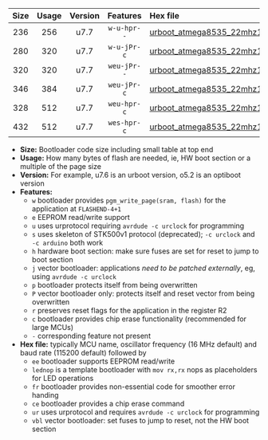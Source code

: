 |Size|Usage|Version|Features|Hex file|
|:-:|:-:|:-:|:-:|:--|
|236|256|u7.7|`w-u-hpr--`|[urboot_atmega8535_22mhz1184_230400bps_lednop_fr_ur.hex](https://raw.githubusercontent.com/stefanrueger/urboot.hex/main/mcus/atmega8535/fcpu_22mhz1184/230400_bps/urboot_atmega8535_22mhz1184_230400bps_lednop_fr_ur.hex)|
|280|320|u7.7|`w-u-jPr-c`|[urboot_atmega8535_22mhz1184_230400bps_lednop_fr_ce_ur_vbl.hex](https://raw.githubusercontent.com/stefanrueger/urboot.hex/main/mcus/atmega8535/fcpu_22mhz1184/230400_bps/urboot_atmega8535_22mhz1184_230400bps_lednop_fr_ce_ur_vbl.hex)|
|320|320|u7.7|`weu-jPr--`|[urboot_atmega8535_22mhz1184_230400bps_ee_lednop_fr_ur_vbl.hex](https://raw.githubusercontent.com/stefanrueger/urboot.hex/main/mcus/atmega8535/fcpu_22mhz1184/230400_bps/urboot_atmega8535_22mhz1184_230400bps_ee_lednop_fr_ur_vbl.hex)|
|346|384|u7.7|`weu-jPr-c`|[urboot_atmega8535_22mhz1184_230400bps_ee_lednop_fr_ce_ur_vbl.hex](https://raw.githubusercontent.com/stefanrueger/urboot.hex/main/mcus/atmega8535/fcpu_22mhz1184/230400_bps/urboot_atmega8535_22mhz1184_230400bps_ee_lednop_fr_ce_ur_vbl.hex)|
|328|512|u7.7|`weu-hpr-c`|[urboot_atmega8535_22mhz1184_230400bps_ee_lednop_fr_ce_ur.hex](https://raw.githubusercontent.com/stefanrueger/urboot.hex/main/mcus/atmega8535/fcpu_22mhz1184/230400_bps/urboot_atmega8535_22mhz1184_230400bps_ee_lednop_fr_ce_ur.hex)|
|432|512|u7.7|`wes-hpr-c`|[urboot_atmega8535_22mhz1184_230400bps_ee_lednop_fr_ce.hex](https://raw.githubusercontent.com/stefanrueger/urboot.hex/main/mcus/atmega8535/fcpu_22mhz1184/230400_bps/urboot_atmega8535_22mhz1184_230400bps_ee_lednop_fr_ce.hex)|

- **Size:** Bootloader code size including small table at top end
- **Usage:** How many bytes of flash are needed, ie, HW boot section or a multiple of the page size
- **Version:** For example, u7.6 is an urboot version, o5.2 is an optiboot version
- **Features:**
  + `w` bootloader provides `pgm_write_page(sram, flash)` for the application at `FLASHEND-4+1`
  + `e` EEPROM read/write support
  + `u` uses urprotocol requiring `avrdude -c urclock` for programming
  + `s` uses skeleton of STK500v1 protocol (deprecated); `-c urclock` and `-c arduino` both work
  + `h` hardware boot section: make sure fuses are set for reset to jump to boot section
  + `j` vector bootloader: applications *need to be patched externally*, eg, using `avrdude -c urclock`
  + `p` bootloader protects itself from being overwritten
  + `P` vector bootloader only: protects itself and reset vector from being overwritten
  + `r` preserves reset flags for the application in the register R2
  + `c` bootloader provides chip erase functionality (recommended for large MCUs)
  + `-` corresponding feature not present
- **Hex file:** typically MCU name, oscillator frequency (16 MHz default) and baud rate (115200 default) followed by
  + `ee` bootloader supports EEPROM read/write
  + `lednop` is a template bootloader with `mov rx,rx` nops as placeholders for LED operations
  + `fr` bootloader provides non-essential code for smoother error handing
  + `ce` bootloader provides a chip erase command
  + `ur` uses urprotocol and requires `avrdude -c urclock` for programming
  + `vbl` vector bootloader: set fuses to jump to reset, not the HW boot section
